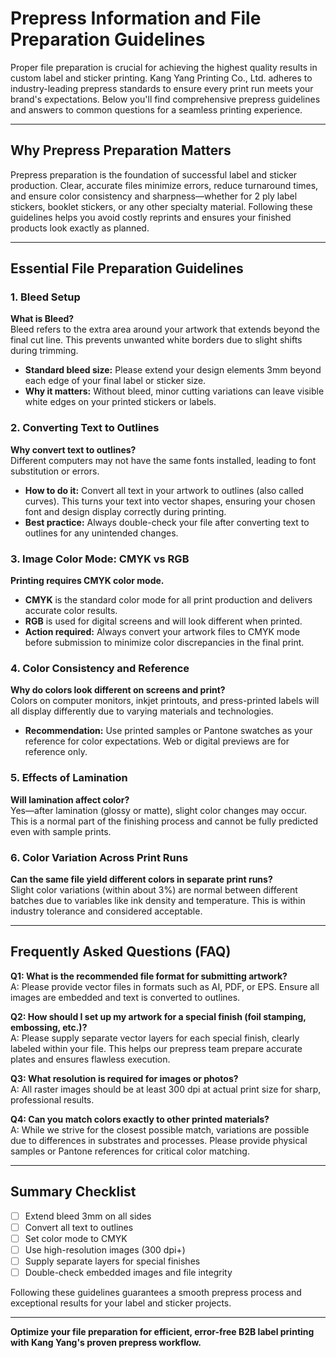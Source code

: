 # Prepress Information and File Preparation Guidelines

Proper file preparation is crucial for achieving the highest quality results in custom label and sticker printing. Kang Yang Printing Co., Ltd. adheres to industry-leading prepress standards to ensure every print run meets your brand's expectations. Below you'll find comprehensive prepress guidelines and answers to common questions for a seamless printing experience.

---

## Why Prepress Preparation Matters

Prepress preparation is the foundation of successful label and sticker production. Clear, accurate files minimize errors, reduce turnaround times, and ensure color consistency and sharpness—whether for 2 ply label stickers, booklet stickers, or any other specialty material. Following these guidelines helps you avoid costly reprints and ensures your finished products look exactly as planned.

---

## Essential File Preparation Guidelines

### 1. Bleed Setup

**What is Bleed?**  
Bleed refers to the extra area around your artwork that extends beyond the final cut line. This prevents unwanted white borders due to slight shifts during trimming.

- **Standard bleed size:** Please extend your design elements 3mm beyond each edge of your final label or sticker size.
- **Why it matters:** Without bleed, minor cutting variations can leave visible white edges on your printed stickers or labels.

### 2. Converting Text to Outlines

**Why convert text to outlines?**  
Different computers may not have the same fonts installed, leading to font substitution or errors.

- **How to do it:** Convert all text in your artwork to outlines (also called curves). This turns your text into vector shapes, ensuring your chosen font and design display correctly during printing.
- **Best practice:** Always double-check your file after converting text to outlines for any unintended changes.

### 3. Image Color Mode: CMYK vs RGB

**Printing requires CMYK color mode.**

- **CMYK** is the standard color mode for all print production and delivers accurate color results.
- **RGB** is used for digital screens and will look different when printed.
- **Action required:** Always convert your artwork files to CMYK mode before submission to minimize color discrepancies in the final print.

### 4. Color Consistency and Reference

**Why do colors look different on screens and print?**  
Colors on computer monitors, inkjet printouts, and press-printed labels will all display differently due to varying materials and technologies.

- **Recommendation:** Use printed samples or Pantone swatches as your reference for color expectations. Web or digital previews are for reference only.

### 5. Effects of Lamination

**Will lamination affect color?**  
Yes—after lamination (glossy or matte), slight color changes may occur. This is a normal part of the finishing process and cannot be fully predicted even with sample prints.

### 6. Color Variation Across Print Runs

**Can the same file yield different colors in separate print runs?**  
Slight color variations (within about 3%) are normal between different batches due to variables like ink density and temperature. This is within industry tolerance and considered acceptable.

---

## Frequently Asked Questions (FAQ)

**Q1: What is the recommended file format for submitting artwork?**  
A: Please provide vector files in formats such as AI, PDF, or EPS. Ensure all images are embedded and text is converted to outlines.

**Q2: How should I set up my artwork for a special finish (foil stamping, embossing, etc.)?**  
A: Please supply separate vector layers for each special finish, clearly labeled within your file. This helps our prepress team prepare accurate plates and ensures flawless execution.

**Q3: What resolution is required for images or photos?**  
A: All raster images should be at least 300 dpi at actual print size for sharp, professional results.

**Q4: Can you match colors exactly to other printed materials?**  
A: While we strive for the closest possible match, variations are possible due to differences in substrates and processes. Please provide physical samples or Pantone references for critical color matching.

---

## Summary Checklist

- [ ] Extend bleed 3mm on all sides
- [ ] Convert all text to outlines
- [ ] Set color mode to CMYK
- [ ] Use high-resolution images (300 dpi+)
- [ ] Supply separate layers for special finishes
- [ ] Double-check embedded images and file integrity

Following these guidelines guarantees a smooth prepress process and exceptional results for your label and sticker projects.

---

**Optimize your file preparation for efficient, error-free B2B label printing with Kang Yang's proven prepress workflow.**